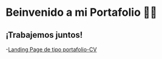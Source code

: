 # Beinvenido a mi Portafolio 👨‍💻

## ¡Trabajemos juntos!

-[Landing Page de tipo portafolio-CV]('https://mvbri.github.io./')
